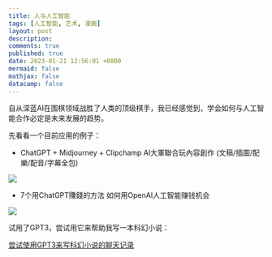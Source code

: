 ```yaml
---
title: 人与人工智能
tags: [人工智能, 艺术, 漫画]
layout: post
description:
comments: true
published: true
date: 2023-01-21 12:56:01 +0800
mermaid: false
mathjax: false
datacamp: false
---
```


自从深蓝AI在围棋领域战胜了人类的顶级棋手，我已经感觉到，学会如何与人工智能合作必定是未来发展的趋势。

先看看一个目前应用的例子：

- ChatGPT + Midjourney + Clipchamp AI大軍聯合玩內容創作 (文稿/插圖/配樂/配音/字幕全包)

[![](https://img.youtube.com/vi/9T8Dn2cY_04/0.jpg)](https://www.youtube.com/watch?v=9T8Dn2cY_04)


- 7个用ChatGPT賺錢的方法 如何用OpenAI人工智能赚钱机会

[![](https://img.youtube.com/vi/nYi36vkQ20E/0.jpg)](https://www.youtube.com/watch?v=nYi36vkQ20E)

试用了GPT3，尝试用它来帮助我写一本科幻小说：

[尝试使用GPT3来写科幻小说的聊天记录](https://sharegpt.com/c/HDLhv55)
